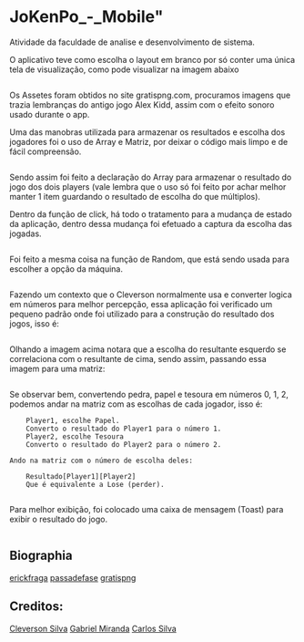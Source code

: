 # JoKenPo\_-_Mobile"

Atividade da faculdade de analise e desenvolvimento de sistema.

O aplicativo teve como escolha o layout em branco por só conter uma única tela de visualização, como pode visualizar na imagem abaixo

<img>

Os Assetes foram obtidos no site gratispng.com, procuramos imagens que trazia lembranças do antigo jogo Alex Kidd, assim com o efeito sonoro usado durante o app.

Uma das manobras utilizada para armazenar os resultados e escolha dos jogadores foi o uso de Array e Matriz, por deixar o código mais limpo e de fácil compreensão.

<img>

Sendo assim foi feito a declaração do Array para armazenar o resultado do jogo dos dois players (vale lembra que o uso só foi feito por achar melhor manter 1 item guardando o resultado de escolha do que múltiplos).

Dentro da função de click, há todo o tratamento para a mudança de estado da aplicação, dentro dessa mudança foi efetuado a captura da escolha das jogadas.

<img>

Foi feito a mesma coisa na função de Random, que está sendo usada para escolher a opção da máquina.

<img>

Fazendo um contexto que o Cleverson normalmente usa e converter logica em números para melhor percepção, essa aplicação foi verificado um pequeno padrão onde foi utilizado para a construção do resultado dos jogos, isso é:

<img>

Olhando a imagem acima notara que a escolha do resultante esquerdo se correlaciona com o resultante de cima, sendo assim, passando essa imagem para uma matriz:

<img>

Se observar bem, convertendo pedra, papel e tesoura em números 0, 1, 2, podemos andar na matriz com as escolhas de cada jogador, isso é:

```
	Player1, escolhe Papel.
	Converto o resultado do Player1 para o número 1.
	Player2, escolhe Tesoura
	Converto o resultado do Player2 para o número 2.
```

    Ando na matriz com o número de escolha deles:

```
	Resultado[Player1][Player2]
	Que é equivalente a Lose (perder).
```

<img>

Para melhor exibição, foi colocado uma caixa de mensagem (Toast) para exibir o resultado do jogo.

<img>

## Biographia

<a href="https://erickfraga.github.io/JO-KEN-PO/">erickfraga<a>
<a href="https://www.passadefase.com/guia-de-conhecimento-gamer-alex-kidd-in-miracle-world"/>passadefase<a>
<a href="https://www.gratispng.com">gratispng<a>

## Creditos:

<a href="https://github.com/iSherlott">Cleverson Silva<a>
<a href="https://github.com/Gabrie2121">Gabriel Miranda<a>
<a href="https://github.com/Carlos3108">Carlos Silva<a>
